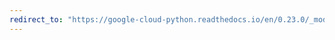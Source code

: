 ```yaml
---
redirect_to: "https://google-cloud-python.readthedocs.io/en/0.23.0/_modules/google/cloud/logging/metric.html"
---
```


